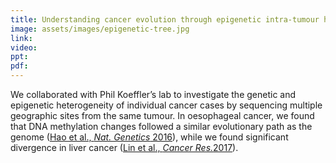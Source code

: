```yaml
---
title: Understanding cancer evolution through epigenetic intra-tumour heterogeneity
image: assets/images/epigenetic-tree.jpg
link:
video: 
ppt: 
pdf: 
---
```


We collaborated with Phil Koeffler’s lab to investigate the genetic and epigenetic heterogeneity of individual cancer cases by sequencing multiple geographic sites from the same tumour. In oesophageal cancer, we found that DNA methylation changes followed a similar evolutionary path as the genome (<a href="https://doi.org/10.1038/ng.3683" target="_blank">Hao et al., <em>Nat. Genetics</em> 2016</a>), while we found significant divergence in liver cancer (<a href="https://doi.org/10.1158/0008-5472.CAN-16-2822" target="_blank">Lin et al., <em>Cancer Res.</em>2017</a>).